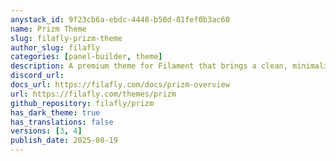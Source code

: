 ```yaml
---
anystack_id: 9f23cb6a-ebdc-4448-b50d-81fef0b3ac60
name: Prizm Theme
slug: filafly-prizm-theme
author_slug: filafly
categories: [panel-builder, theme]
description: A premium theme for Filament that brings a clean, minimalist design to your admin panels and forms. Carefully crafted to enhance your application's visual appeal while maintaining Filament's powerful functionality.
discord_url:
docs_url: https://filafly.com/docs/prizm-overview
url: https://filafly.com/themes/prizm
github_repository: filafly/prizm
has_dark_theme: true
has_translations: false
versions: [3, 4]
publish_date: 2025-08-19
---
```

